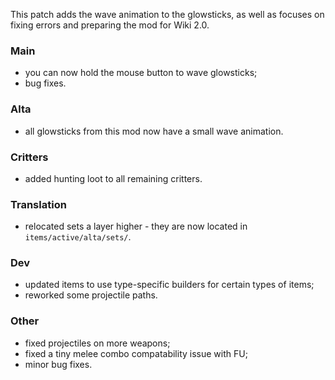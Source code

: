 This patch adds the wave animation to the glowsticks, as well as focuses on fixing errors and preparing the mod for Wiki 2.0.

### Main

- you can now hold the mouse button to wave glowsticks;
- bug fixes.

### Alta

- all glowsticks from this mod now have a small wave animation.

### Critters

- added hunting loot to all remaining critters.

### Translation

- relocated sets a layer higher - they are now located in `items/active/alta/sets/`.

### Dev

- updated items to use type-specific builders for certain types of items;
- reworked some projectile paths.

### Other

- fixed projectiles on more weapons;
- fixed a tiny melee combo compatability issue with FU;
- minor bug fixes.
